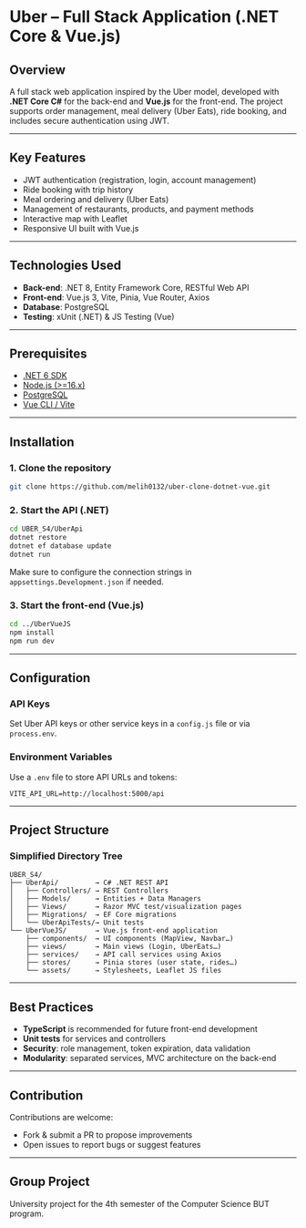 # Uber – Full Stack Application (.NET Core & Vue.js)

## Overview

A full stack web application inspired by the Uber model, developed with **.NET Core C#** for the back-end and **Vue.js** for the front-end. The project supports order management, meal delivery (Uber Eats), ride booking, and includes secure authentication using JWT.

---

## Key Features

* JWT authentication (registration, login, account management)
* Ride booking with trip history
* Meal ordering and delivery (Uber Eats)
* Management of restaurants, products, and payment methods
* Interactive map with Leaflet
* Responsive UI built with Vue.js

---

## Technologies Used

* **Back-end**: .NET 8, Entity Framework Core, RESTful Web API
* **Front-end**: Vue.js 3, Vite, Pinia, Vue Router, Axios
* **Database**: PostgreSQL
* **Testing**: xUnit (.NET) & JS Testing (Vue)

---

## Prerequisites

* [.NET 6 SDK](https://dotnet.microsoft.com/download)
* [Node.js (>=16.x)](https://nodejs.org/)
* [PostgreSQL](https://www.postgresql.org/)
* [Vue CLI / Vite](https://vitejs.dev/)

---

## Installation

### 1. Clone the repository

```bash
git clone https://github.com/melih0132/uber-clone-dotnet-vue.git
```

### 2. Start the API (.NET)

```bash
cd UBER_S4/UberApi
dotnet restore
dotnet ef database update
dotnet run
```

Make sure to configure the connection strings in `appsettings.Development.json` if needed.

### 3. Start the front-end (Vue.js)

```bash
cd ../UberVueJS
npm install
npm run dev
```

---

## Configuration

### API Keys

Set Uber API keys or other service keys in a `config.js` file or via `process.env`.

### Environment Variables

Use a `.env` file to store API URLs and tokens:

```env
VITE_API_URL=http://localhost:5000/api
```

---

## Project Structure

### Simplified Directory Tree

```
UBER_S4/
├── UberApi/         → C# .NET REST API
│   ├── Controllers/ → REST Controllers
│   ├── Models/      → Entities + Data Managers
│   ├── Views/       → Razor MVC test/visualization pages
│   ├── Migrations/  → EF Core migrations
│   └── UberApiTests/→ Unit tests
└── UberVueJS/       → Vue.js front-end application
    ├── components/  → UI components (MapView, Navbar…)
    ├── views/       → Main views (Login, UberEats…)
    ├── services/    → API call services using Axios
    ├── stores/      → Pinia stores (user state, rides…)
    └── assets/      → Stylesheets, Leaflet JS files
```

---

## Best Practices

* **TypeScript** is recommended for future front-end development
* **Unit tests** for services and controllers
* **Security**: role management, token expiration, data validation
* **Modularity**: separated services, MVC architecture on the back-end

---

## Contribution

Contributions are welcome:

* Fork & submit a PR to propose improvements
* Open issues to report bugs or suggest features

---

## Group Project

University project for the 4th semester of the Computer Science BUT program.
